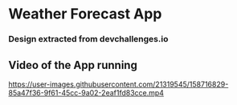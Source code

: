 # Weather Forecast App

### Design extracted from devchallenges.io

## Video of the App running




https://user-images.githubusercontent.com/21319545/158716829-85a47f36-9f61-45cc-9a02-2eaf1fd83cce.mp4

